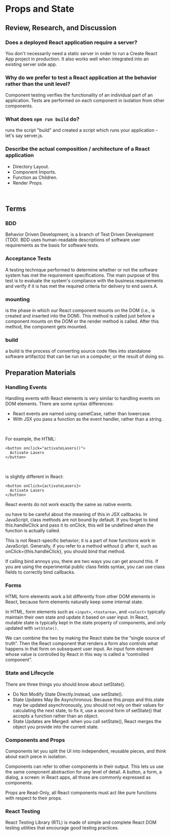 # Props and State

## Review, Research, and Discussion

### Does a deployed React application require a server?

You don't necessarily need a static server in order to run a Create React App project in production. It also works well when integrated into an existing server side app. <br>

### Why do we prefer to test a React application at the behavior rather than the unit level?

Component testing verifies the functionality of an individual part of an application. Tests are performed on each component in isolation from other components.<br>

### What does `npm run build` do?

 runs the script "build" and created a script which runs your application - let's say server.js.<br>

### Describe the actual composition / architecture of a React application

- Directory Layout.
- Component Imports.
- Function as Children.
- Render Props.
<br>

## Terms

### BDD

Behavior Driven Development, is a branch of Test Driven Development (TDD). BDD uses human-readable descriptions of software user requirements as the basis for software tests. <br>

### Acceptance Tests

 A testing technique performed to determine whether or not the software system has met the requirement specifications. The main purpose of this test is to evaluate the system's compliance with the business requirements and verify if it is has met the required criteria for delivery to end users.A.<br>

### mounting

is the phase in which our React component mounts on the DOM (i.e., is created and inserted into the DOM). This method is called just before a component mounts on the DOM or the render method is called. After this method, the component gets mounted. <br>

### build

a build is the process of converting source code files into standalone software artifact(s) that can be run on a computer, or the result of doing so.<br>



## Preparation Materials

### Handling Events

Handling events with React elements is very similar to handling events on DOM elements. There are some syntax differences:<br>
- React events are named using camelCase, rather than lowercase.
- With JSX you pass a function as the event handler, rather than a string.
<br>

For example, the HTML:
```
<button onclick="activateLasers()">
  Activate Lasers
</button>
```
<br>

is slightly different in React:
```
<button onClick={activateLasers}>
  Activate Lasers
</button>
```

React events do not work exactly the same as native events. <br>

ou have to be careful about the meaning of this in JSX callbacks. In JavaScript, class methods are not bound by default. If you forget to bind this.handleClick and pass it to onClick, this will be undefined when the function is actually called.

This is not React-specific behavior; it is a part of how functions work in JavaScript. Generally, if you refer to a method without () after it, such as onClick={this.handleClick}, you should bind that method.<br>

If calling bind annoys you, there are two ways you can get around this. If you are using the experimental public class fields syntax, you can use class fields to correctly bind callbacks.<br>

### Forms

HTML form elements work a bit differently from other DOM elements in React, because form elements naturally keep some internal state. <br>

In HTML, form elements such as `<input>`, `<textarea>`, and `<select>` typically maintain their own state and update it based on user input. In React, mutable state is typically kept in the state property of components, and only updated with `setState()`.<br>

We can combine the two by making the React state be the “single source of truth”. Then the React component that renders a form also controls what happens in that form on subsequent user input. An input form element whose value is controlled by React in this way is called a “controlled component”.<br>

### State and Lifecycle

There are three things you should know about setState().

- Do Not Modify State Directly.Instead, use setState().<br>
- State Updates May Be Asynchronous: Because this.props and this.state may be updated asynchronously, you should not rely on their values for calculating the next state, to fix it, use a second form of setState() that accepts a function rather than an object. <br>
- State Updates are Merged: when you call setState(), React merges the object you provide into the current state. <br>
  


### Components and Props

Components let you split the UI into independent, reusable pieces, and think about each piece in isolation. <br>

Components can refer to other components in their output. This lets us use the same component abstraction for any level of detail. A button, a form, a dialog, a screen: in React apps, all those are commonly expressed as components.<br>

Props are Read-Only, all React components must act like pure functions with respect to their props. <br>


### React Testing

React Testing Library (RTL) is made of simple and complete React DOM testing utilities that encourage good testing practices.

